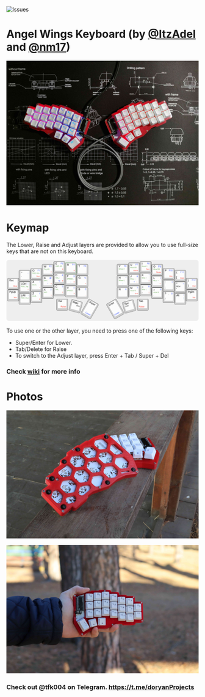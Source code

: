 ![Issues](https://img.shields.io/bitbucket/issues/doryan04/AngelWings-keyboard)

# Angel Wings Keyboard (by [@ItzAdel](https://github.com/doryan04) and [@nm17](https://github.com/nm17))

![Main Photo](photos/awf(6).jpg)

# Keymap

The Lower, Raise and Adjust layers are provided to allow you to use full-size keys that are not on this keyboard.

![Keymap](thumb/Keymap.png)

To use one or the other layer, you need to press one of the following keys:
- Super/Enter for Lower.
- Tab/Delete for Raise
- To switch to the Adjust layer, press Enter + Tab / Super + Del

### Check [wiki](https://github.com/ItzAdel/AngelWings-keyboard/wiki/INFO) for more info

# Photos

![Photo 3](photos/awf(3).jpg)

![Photo 4](photos/awf(4).jpg)

### Check out @tfk004 on Telegram. https://t.me/doryanProjects
